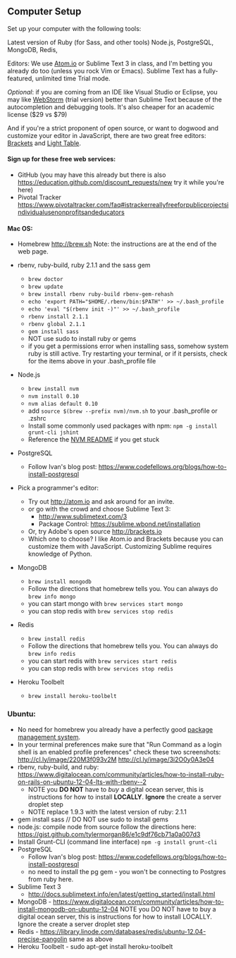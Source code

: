 ## Computer Setup

Set up your computer with the following tools:

Latest version of Ruby (for Sass, and other tools) Node.js, PostgreSQL,
MongoDB, Redis,

Editors: We use [Atom.io](http://atom.io) or Sublime Text 3 in class, and I'm betting you already do too
(unless you rock Vim or Emacs). Sublime Text has a fully-featured, unlimited time Trial mode.

_Optional_: if you are coming from an IDE like Visual Studio or Eclipse, you
may like [WebStorm](http://www.jetbrains.com/webstorm/) (trial version) better
than Sublime Text because of the autocompletion and debugging tools. It's also
cheaper for an academic license ($29 vs $79)

And if you're a strict proponent of open source, or want to dogwood and
customize your editor in JavaScript, there are two great free editors:
[Brackets](http://brackets.io) and [Light Table](http://www.lighttable.com).

#### Sign up for these free web services:

  * GitHub (you may have this already but there is also <https://education.github.com/discount_requests/new> try it while you're here)
  * Pivotal Tracker <https://www.pivotaltracker.com/faq#istrackerreallyfreeforpublicprojectsindividualusenonprofitsandeducators>

#### Mac OS:

* Homebrew <http://brew.sh> Note: the instructions are at the end of the web page.

* rbenv, ruby-build, ruby 2.1.1 and the sass gem
    * `brew doctor`
    * `brew update`
    * `brew install rbenv ruby-build rbenv-gem-rehash`
    * `echo 'export PATH="$HOME/.rbenv/bin:$PATH"' >> ~/.bash_profile`
    * `echo 'eval "$(rbenv init -)"' >> ~/.bash_profile`
    * `rbenv install 2.1.1`
    * `rbenv global 2.1.1`
    * `gem install sass`
    * NOT use sudo to install ruby or gems
    * if you get a permissions error when installing sass, somehow system ruby is still active. Try restarting your terminal, or if it persists, check for the items above in your .bash_profile file

* Node.js
    * `brew install nvm`
    * `nvm install 0.10`
    * `nvm alias default 0.10`
    * add `source $(brew --prefix nvm)/nvm.sh` to your .bash_profile or .zshrc
    * Install some commonly used packages with npm: `npm -g install grunt-cli jshint`
	* Reference the [NVM README](https://github.com/creationix/nvm/blob/master/README.markdown) if you get stuck

* PostgreSQL
    * Follow Ivan's blog post: <https://www.codefellows.org/blogs/how-to-install-postgresql>


* Pick a programmer's editor:
    * Try out http://atom.io and ask around for an invite.
    * or go with the crowd and choose Sublime Text 3:
      * <http://www.sublimetext.com/3>
      * Package Control: <https://sublime.wbond.net/installation>
    * Or, try Adobe's open source http://brackets.io
    * Which one to choose? I like Atom.io and Brackets because you can customize them with JavaScript. Customizing Sublime requires knowledge of Python.

* MongoDB
    * `brew install mongodb`
    * Follow the directions that homebrew tells you. You can always do `brew info mongo`
    * you can start mongo with `brew services start mongo`
    * you can stop redis with `brew services stop redis`

* Redis
    * `brew install redis`
    * Follow the directions that homebrew tells you. You can always do `brew info redis`
    * you can start redis with `brew services start redis`
    * you can stop redis with `brew services stop redis`

* Heroku Toolbelt
     * `brew install heroku-toolbelt`

### Ubuntu:

  * No need for homebrew you already have a perfectly good [package management system](https://help.ubuntu.com/community/AptGet/Howto).
  * In your terminal preferences make sure that "Run Command as a login shell is an enabled profile preferences" check these two screenshots: <http://cl.ly/image/220M3f093v2M>  <http://cl.ly/image/3i2O0y0A3e04>
  * rbenv, ruby-build, and ruby: <https://www.digitalocean.com/community/articles/how-to-install-ruby-on-rails-on-ubuntu-12-04-lts-with-rbenv--2>
    *  NOTE you __DO NOT__ have to _buy_ a digital ocean server, this is instructions for how to install __LOCALLY__. __Ignore__ the create a server droplet step
    * NOTE replace 1.9.3 with the latest version of ruby: 2.1.1
  * gem install sass // DO NOT use sudo to install gems
  * node.js: compile node from source follow the directions here: <https://gist.github.com/tylermorgan86/e1c9df76cb71a0a007d3>
  * Install Grunt-CLI (command line interface)  `npm -g install grunt-cli`
  * PostgreSQL
    * Follow Ivan's blog post: <https://www.codefellows.org/blogs/how-to-install-postgresql>
    * no need to install the pg gem - you won't be connecting to Postgres from ruby here.
  * Sublime Text 3
    * <http://docs.sublimetext.info/en/latest/getting_started/install.html>
  * MongoDB - <https://www.digitalocean.com/community/articles/how-to-install-mongodb-on-ubuntu-12-04> NOTE you DO NOT have to buy a digital ocean server, this is instructions for how to install LOCALLY. Ignore the create a server droplet step
  * Redis - <https://library.linode.com/databases/redis/ubuntu-12.04-precise-pangolin> same as above
  * Heroku Toolbelt - sudo apt-get install heroku-toolbelt
